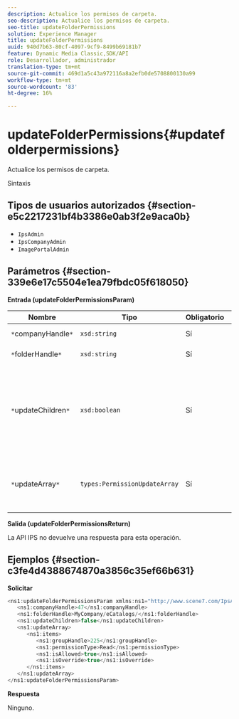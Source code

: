 ```yaml
---
description: Actualice los permisos de carpeta.
seo-description: Actualice los permisos de carpeta.
seo-title: updateFolderPermissions
solution: Experience Manager
title: updateFolderPermissions
uuid: 940d7b63-80cf-4097-9cf9-8499b69181b7
feature: Dynamic Media Classic,SDK/API
role: Desarrollador, administrador
translation-type: tm+mt
source-git-commit: 469d1a5c43a972116a8a2efb0de5708800130a99
workflow-type: tm+mt
source-wordcount: '83'
ht-degree: 16%

---
```



# updateFolderPermissions{#updatefolderpermissions}

Actualice los permisos de carpeta.

Sintaxis

## Tipos de usuarios autorizados {#section-e5c2217231bf4b3386e0ab3f2e9aca0b}

* `IpsAdmin`
* `IpsCompanyAdmin`
* `ImagePortalAdmin`

## Parámetros {#section-339e6e17c5504e1ea79fbdc05f618050}

**Entrada (updateFolderPermissionsParam)**

| Nombre | Tipo | Obligatorio | Descripción |
|---|---|---|---|
| `*`companyHandle`*` | `xsd:string` | Sí | Identificador de la empresa. |
| `*`folderHandle`*` | `xsd:string` | Sí | Identificador de carpeta. |
| `*`updateChildren`*` | `xsd:boolean` | Sí | Determina si se deben actualizar los elementos secundarios con permisos establecidos para la carpeta de nivel superior. |
| `*`updateArray`*` | `types:PermissionUpdateArray` | Sí | Matriz de actualizaciones de permisos que desea aplicar a la carpeta. |

**Salida (updateFolderPermissionsReturn)**

La API IPS no devuelve una respuesta para esta operación.

## Ejemplos {#section-c3fe4d4388674870a3856c35ef66b631}

**Solicitar**

```java
<ns1:updateFolderPermissionsParam xmlns:ns1="http://www.scene7.com/IpsApi/xsd">
   <ns1:companyHandle>47</ns1:companyHandle>
   <ns1:folderHandle>MyCompany/eCatalogs/</ns1:folderHandle>
   <ns1:updateChildren>false</ns1:updateChildren>
   <ns1:updateArray>
      <ns1:items>
         <ns1:groupHandle>225</ns1:groupHandle>
         <ns1:permissionType>Read</ns1:permissionType>
         <ns1:isAllowed>true</ns1:isAllowed>
         <ns1:isOverride>true</ns1:isOverride>
      </ns1:items>
   </ns1:updateArray>
</ns1:updateFolderPermissionsParam>
```

**Respuesta**

Ninguno.
